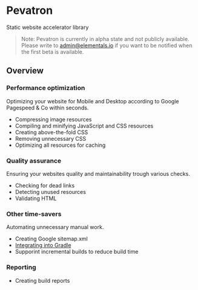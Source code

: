 # Pevatron
Static website accelerator library

> Note: Pevatron is currently in alpha state and not publicly available. Please write to admin@elementals.io if you want to be notified when the first beta is available.

## Overview
### Performance optimization
Optimizing your website for Mobile and Desktop according to Google Pagespeed & Co within seconds.

* Compressing image resources
* Compiling and minifying JavaScript and CSS resources
* Creating above-the-fold CSS
* Removing unnecessary CSS
* Optimizing all resources for caching

### Quality assurance
Ensuring your websites quality and maintainability trough various checks.

* Checking for dead links
* Detecting unused resources
* Validating HTML

### Other time-savers
Automating unnecessary manual work.

* Creating Google sitemap.xml
* [Integrating into Gradle](https://github.com/elementals-io/pevatron-gradle)
* Supporint incremental builds to reduce build time

### Reporting

* Creating build reports
